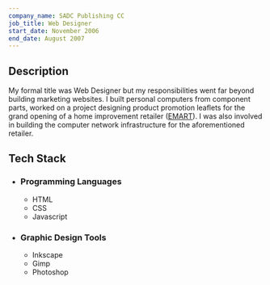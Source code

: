 ```yaml
---
company_name: SADC Publishing CC
job_title: Web Designer
start_date: November 2006
end_date: August 2007
---
```

## Description

My formal title was Web Designer but my responsibilities went far beyond building marketing websites. I built personal
computers from component parts, worked on a project designing product promotion leaflets for the grand
opening of a home improvement retailer ([EMART](https://www.emartsa.co.za/)). I was also involved in building the 
computer network infrastructure for the aforementioned retailer.

## Tech Stack

- ### Programming Languages
  - HTML
  - CSS
  - Javascript

- ### Graphic Design Tools
  - Inkscape
  - Gimp
  - Photoshop

